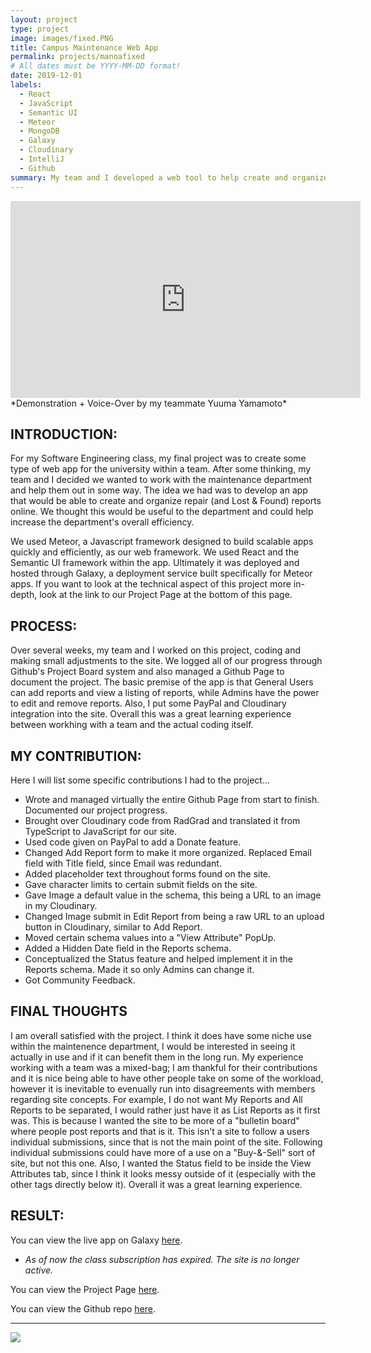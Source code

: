 ```yaml
---
layout: project
type: project
image: images/fixed.PNG
title: Campus Maintenance Web App
permalink: projects/manoafixed
# All dates must be YYYY-MM-DD format!
date: 2019-12-01
labels:
  - React
  - JavaScript
  - Semantic UI
  - Meteor
  - MongoDB
  - Galaxy
  - Cloudinary
  - IntelliJ
  - Github
summary: My team and I developed a web tool to help create and organize campus-related repair reports.
---
```


<iframe width="560" height="315" src="https://www.youtube.com/embed/D70NVoY2TAI" frameborder="0" allowfullscreen=""></iframe>
   *Demonstration + Voice-Over by my teammate Yuuma Yamamoto*

## INTRODUCTION:
For my Software Engineering class, my final project was to create some type of web app for the university within a team. After some thinking, my team and I decided we wanted to work with the maintenance department and help them out
in some way. The idea we had was to develop an app that would be able to create and organize repair (and Lost & Found) reports online. We thought this would be useful to the department and could help increase the department's overall efficiency. 

We used Meteor, a Javascript framework designed to build scalable apps quickly and efficiently, as our web framework. We used React and the Semantic UI framework within the app. Ultimately it was deployed and hosted through Galaxy, a deployment service built specifically for Meteor apps. If you want to look at the technical aspect of this project more in-depth, look at the link to our Project Page at the bottom of this page.

## PROCESS:
Over several weeks, my team and I worked on this project, coding and making small adjustments to the site. We logged all of our progress through Github's Project Board system and also managed a Github Page to document the project. The basic premise of the app is that General Users can add reports and view a listing of reports, while Admins have the power to edit and remove reports. Also, I put some PayPal and Cloudinary integration into the site. Overall this was a great learning experience between workhing with a team and the actual coding itself.

## MY CONTRIBUTION:
Here I will list some specific contributions I had to the project...

* Wrote and managed virtually the entire Github Page from start to finish. Documented our project progress.
* Brought over Cloudinary code from RadGrad and translated it from TypeScript to JavaScript for our site.
* Used code given on PayPal to add a Donate feature.
* Changed Add Report form to make it more organized. Replaced Email field with Title field, since Email was redundant.
* Added placeholder text throughout forms found on the site.
* Gave character limits to certain submit fields on the site.
* Gave Image a default value in the schema, this being a URL to an image in my Cloudinary.
* Changed Image submit in Edit Report from being a raw URL to an upload button in Cloudinary, similar to Add Report.
* Moved certain schema values into a "View Attribute" PopUp.
* Added a Hidden Date field in the Reports schema.
* Conceptualized the Status feature and helped implement it in the Reports schema. Made it so only Admins can change it.
* Got Community Feedback.

## FINAL THOUGHTS
I am overall satisfied with the project. I think it does have some niche use within the maintenence department, I would be interested in seeing it actually in use and if it can benefit them in the long run. My experience working with a team was a mixed-bag; I am thankful for their contributions and it is nice being able to have other people take on some of the workload, however it is inevitable to evenually run into disagreements with members regarding site concepts. For example, I do not want My Reports and All Reports to be separated, I would rather just have it as List Reports as it first was. This is because I wanted the site to be more of a "bulletin board" where people post reports and that is it. This isn't a site to follow a users individual submissions, since that is not the main point of the site. Following individual submissions could have more of a use on a "Buy-&-Sell" sort of site, but not this one. Also, I wanted the Status field to be inside the View Attributes tab, since I think it looks messy outside of it (especially with the other tags directly below it). Overall it was a great learning experience.

## RESULT:
You can view the live app on Galaxy [here](http://manoafixed.meteorapp.com/#/). 
* *As of now the class subscription has expired. The site is no longer active.*

You can view the Project Page [here](https://manoa-fixed.github.io/).

You can view the Github repo [here](https://github.com/manoa-fixed).

***************************************************************************************

<img class="ui left floated image" src="../images/cheetah.gif">



